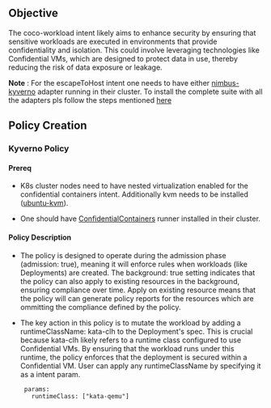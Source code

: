 ## Objective

The coco-workload intent likely aims to enhance security by ensuring that sensitive workloads are executed in environments that provide confidentiality and isolation. This could involve leveraging technologies like Confidential VMs, which are designed to protect data in use, thereby reducing the risk of data exposure or leakage.


**Note** : For the escapeToHost intent one needs to have either [nimbus-kyverno](../../deployments/nimbus-kyverno/Readme.md) adapter running in their cluster. To install the complete suite with all the adapters pls follow the steps mentioned [here](../getting-started.md#nimbus)

## Policy Creation

### Kyverno Policy

#### Prereq

- K8s cluster nodes need to have nested virtualization enabled for the confidential containers intent. Additionally kvm needs to be installed ([ubuntu-kvm](https://help.ubuntu.com/community/KVM/Installation)). 

- One should have [ConfidentialContainers](../getting-started.md#confidential-containers) runner installed in their cluster.

#### Policy Description

- The policy is designed to operate during the admission phase (admission: true), meaning it will enforce rules when workloads (like Deployments) are created. The background: true setting indicates that the policy can also apply to existing resources in the background, ensuring compliance over time. Apply on existing resource means that the policy will can generate policy reports for the resources which are ommitting the compliance defined by the policy.

- The key action in this policy is to mutate the workload by adding a runtimeClassName: kata-clh to the Deployment's spec. This is crucial because kata-clh likely refers to a runtime class configured to use Confidential VMs. By ensuring that the workload runs under this runtime, the policy enforces that the deployment is secured within a Confidential VM. User can apply any runtimeClassName by specifying it as a intent param.


   ```
    params:
      runtimeClass: ["kata-qemu"]
   ```


